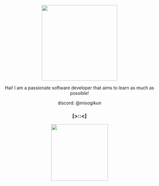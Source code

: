 <p align="center"><img width="240" src="https://github.com/user-attachments/assets/8c6c9376-a5ce-48de-8910-d9809a297ed1" /></p>

<p align="center">Hai! I am a passionate software developer that aims to learn as much as possible!</p>
<p align="center">discord: @misogikun</p>

### <p align="center">[>::<]</p>

<div align="center">
  <img height="180em"  src="https://github-readme-stats.vercel.app/api/top-langs/?username=misogikun&theme=merko&show_icons=true&hide_border=true&layout=compact"/>
</div>

